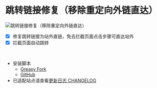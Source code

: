 # 跳转链接修复（移除重定向外链直达）

![跳转链接修复（移除重定向外链直达）](https://img.shields.io/greasyfork/v/395970)

- [x] 修复跳转链接为站外直链，免去拦截页面点击步骤可直达站外
- [x] 拦截页面自动跳转

<br />

- 安装脚本
  - [Greasy Fork](https://greasyfork.org/zh-CN/scripts/395970)
  - [GitHub](https://github.com/maomao1996/tampermonkey-scripts/raw/gh-pages/remove-redirect.user.js)
- 已适配站点请查看[更新日志 CHANGELOG](./CHANGELOG.md)
